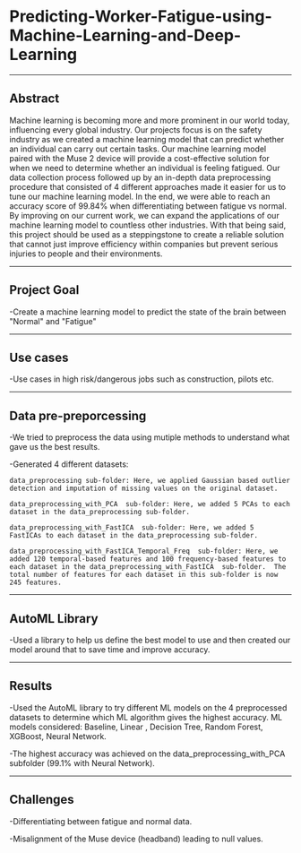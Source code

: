 # Predicting-Worker-Fatigue-using-Machine-Learning-and-Deep-Learning

---------------
Abstract
---------------
Machine learning is becoming more and more prominent in our world today, influencing every global industry.
Our projects focus is on the safety industry as we created a machine learning model that can predict whether
an individual can carry out certain tasks. Our machine learning model paired with the Muse 2 device will provide 
a cost-effective solution for when we need to determine whether an individual is feeling fatigued. Our data collection
process followed up by an in-depth data preprocessing procedure that consisted of 4 different approaches made it easier
for us to tune our machine learning model. In the end, we were able to reach an accuracy score of 99.84% when differentiating
between fatigue vs normal. By improving on our current work, we can expand the applications of our machine learning model to
countless other industries. With that being said, this project should be used as a steppingstone to create a reliable solution 
that cannot just improve efficiency within companies but prevent serious injuries to people and their environments.

---------------
Project Goal
---------------
-Create a machine learning model to predict the state of the brain between "Normal" and "Fatigue"


---------------
Use cases
---------------
-Use cases in high risk/dangerous jobs such as construction, pilots etc.


------------------------------
Data pre-preporcessing
------------------------------
-We tried to preprocess the data using mutiple methods to understand what gave us the best results.

-Generated 4 different datasets:

    data_preprocessing sub-folder: Here, we applied Gaussian based outlier detection and imputation of missing values on the original dataset.

    data_preprocessing_with_PCA  sub-folder: Here, we added 5 PCAs to each dataset in the data_preprocessing sub-folder.

    data_preprocessing_with_FastICA  sub-folder: Here, we added 5  FastICAs to each dataset in the data_preprocessing sub-folder.

    data_preprocessing_with_FastICA_Temporal_Freq  sub-folder: Here, we  added 120 temporal-based features and 100 frequency-based features to 
    each dataset in the data_preprocessing_with_FastICA  sub-folder.  The total number of features for each dataset in this sub-folder is now 245 features.

-------------------
AutoML Library
-------------------
-Used a library to help us define the best model to use and then created our model around that to save time and improve accuracy.

---------------
Results
---------------
-Used the AutoML library to try different ML models on the 4 preprocessed datasets to determine which ML algorithm gives the highest accuracy.
ML models considered: Baseline, Linear , Decision Tree, Random Forest, XGBoost, Neural Network.

-The highest accuracy was achieved on the data_preprocessing_with_PCA subfolder (99.1% with Neural Network).

---------------
Challenges
---------------
-Differentiating between fatigue and normal data.

-Misalignment of the Muse device (headband) leading to null values.
